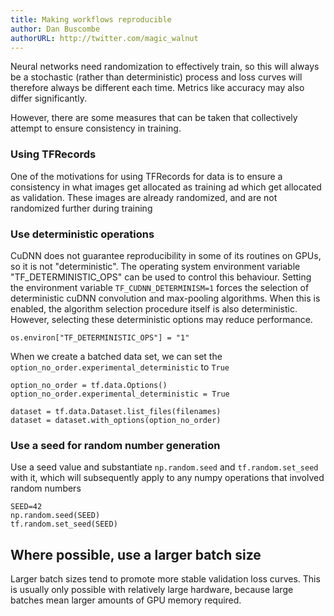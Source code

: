 ```yaml
---
title: Making workflows reproducible
author: Dan Buscombe
authorURL: http://twitter.com/magic_walnut
---
```



Neural networks need randomization to effectively train, so this will always be a stochastic (rather than deterministic) process and loss curves will therefore always be different each time. Metrics like accuracy may also differ significantly.

However, there are some measures that can be taken that collectively attempt to ensure consistency in training.

### Using TFRecords

One of the motivations for using TFRecords for data is to ensure a consistency in what images get allocated as training ad which get allocated as validation. These images are already randomized, and are not randomized further during training

### Use deterministic operations

CuDNN does not guarantee reproducibility in some of its routines on GPUs, so it is not "deterministic". The operating system environment variable "TF_DETERMINISTIC_OPS" can be used to control this behaviour. Setting the environment variable `TF_CUDNN_DETERMINISM=1` forces the selection of deterministic cuDNN convolution and max-pooling algorithms. When this is enabled, the algorithm selection procedure itself is also deterministic. However, selecting these deterministic options may reduce performance. 

```
os.environ["TF_DETERMINISTIC_OPS"] = "1"
```

When we create a batched data set, we can set the `option_no_order.experimental_deterministic` to `True`

```
option_no_order = tf.data.Options()
option_no_order.experimental_deterministic = True

dataset = tf.data.Dataset.list_files(filenames)
dataset = dataset.with_options(option_no_order)
```

### Use a seed for random number generation

Use a seed value and substantiate `np.random.seed` and `tf.random.set_seed` with it, which will subsequently apply to any numpy operations that involved random numbers

```
SEED=42
np.random.seed(SEED)
tf.random.set_seed(SEED)
```


## Where possible, use a larger batch size

Larger batch sizes tend to promote more stable validation loss curves. This is usually only possible with relatively large hardware, because large batches mean larger amounts of GPU memory required.
